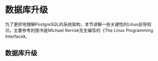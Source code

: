 # 数据库升级
为了更好地理解PostgreSQL的系统架构，本节讲解一些关键性的Linux前导知识。主要参考的图书是Michael Kerrisk先生编写的《The Linux Programming Interface》。

## 数据库升级



